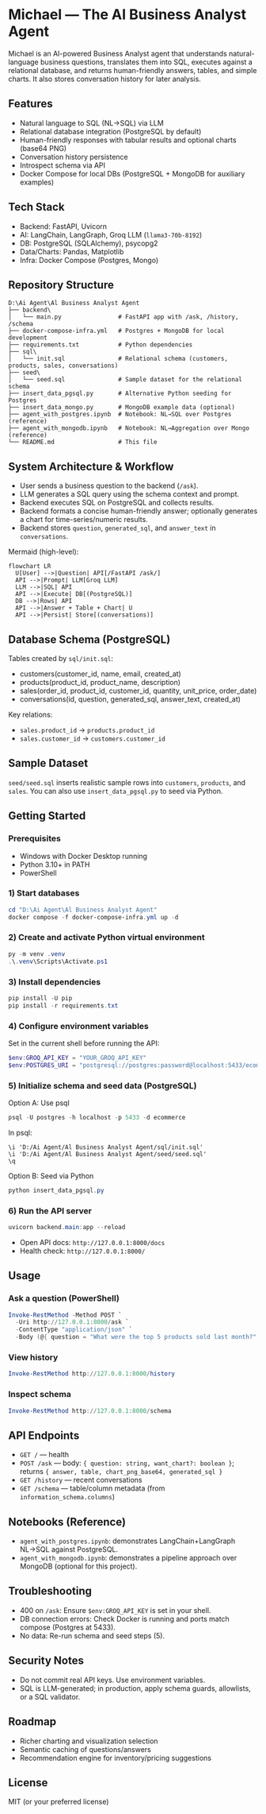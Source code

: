 # Michael — The AI Business Analyst Agent

Michael is an AI-powered Business Analyst agent that understands natural-language business questions, translates them into SQL, executes against a relational database, and returns human-friendly answers, tables, and simple charts. It also stores conversation history for later analysis.

## Features
- Natural language to SQL (NL→SQL) via LLM
- Relational database integration (PostgreSQL by default)
- Human-friendly responses with tabular results and optional charts (base64 PNG)
- Conversation history persistence
- Introspect schema via API
- Docker Compose for local DBs (PostgreSQL + MongoDB for auxiliary examples)

## Tech Stack
- Backend: FastAPI, Uvicorn
- AI: LangChain, LangGraph, Groq LLM (`llama3-70b-8192`)
- DB: PostgreSQL (SQLAlchemy), psycopg2
- Data/Charts: Pandas, Matplotlib
- Infra: Docker Compose (Postgres, Mongo)

## Repository Structure
```
D:\Ai Agent\Al Business Analyst Agent
├── backend\
│   └── main.py                # FastAPI app with /ask, /history, /schema
├── docker-compose-infra.yml   # Postgres + MongoDB for local development
├── requirements.txt           # Python dependencies
├── sql\
│   └── init.sql               # Relational schema (customers, products, sales, conversations)
├── seed\
│   └── seed.sql               # Sample dataset for the relational schema
├── insert_data_pgsql.py       # Alternative Python seeding for Postgres
├── insert_data_mongo.py       # MongoDB example data (optional)
├── agent_with_postgres.ipynb  # Notebook: NL→SQL over Postgres (reference)
├── agent_with_mongodb.ipynb   # Notebook: NL→Aggregation over Mongo (reference)
└── README.md                  # This file
```

## System Architecture & Workflow
- User sends a business question to the backend (`/ask`).
- LLM generates a SQL query using the schema context and prompt.
- Backend executes SQL on PostgreSQL and collects results.
- Backend formats a concise human-friendly answer; optionally generates a chart for time-series/numeric results.
- Backend stores `question`, `generated_sql`, and `answer_text` in `conversations`.

Mermaid (high-level):
```mermaid
flowchart LR
  U[User] -->|Question| API[/FastAPI /ask/]
  API -->|Prompt| LLM[Groq LLM]
  LLM -->|SQL| API
  API -->|Execute| DB[(PostgreSQL)]
  DB -->|Rows| API
  API -->|Answer + Table + Chart| U
  API -->|Persist| Store[(conversations)]
```

## Database Schema (PostgreSQL)
Tables created by `sql/init.sql`:
- customers(customer_id, name, email, created_at)
- products(product_id, product_name, description)
- sales(order_id, product_id, customer_id, quantity, unit_price, order_date)
- conversations(id, question, generated_sql, answer_text, created_at)

Key relations:
- `sales.product_id` → `products.product_id`
- `sales.customer_id` → `customers.customer_id`

## Sample Dataset
`seed/seed.sql` inserts realistic sample rows into `customers`, `products`, and `sales`. You can also use `insert_data_pgsql.py` to seed via Python.

## Getting Started

### Prerequisites
- Windows with Docker Desktop running
- Python 3.10+ in PATH
- PowerShell

### 1) Start databases
```powershell
cd "D:\Ai Agent\Al Business Analyst Agent"
docker compose -f docker-compose-infra.yml up -d
```

### 2) Create and activate Python virtual environment
```powershell
py -m venv .venv
.\.venv\Scripts\Activate.ps1
```

### 3) Install dependencies
```powershell
pip install -U pip
pip install -r requirements.txt
```

### 4) Configure environment variables
Set in the current shell before running the API:
```powershell
$env:GROQ_API_KEY = "YOUR_GROQ_API_KEY"
$env:POSTGRES_URI = "postgresql://postgres:password@localhost:5433/ecommerce"
```

### 5) Initialize schema and seed data (PostgreSQL)
Option A: Use psql
```powershell
psql -U postgres -h localhost -p 5433 -d ecommerce
```
In psql:
```
\i 'D:/Ai Agent/Al Business Analyst Agent/sql/init.sql'
\i 'D:/Ai Agent/Al Business Analyst Agent/seed/seed.sql'
\q
```

Option B: Seed via Python
```powershell
python insert_data_pgsql.py
```

### 6) Run the API server
```powershell
uvicorn backend.main:app --reload
```
- Open API docs: `http://127.0.0.1:8000/docs`
- Health check: `http://127.0.0.1:8000/`

## Usage
### Ask a question (PowerShell)
```powershell
Invoke-RestMethod -Method POST `
  -Uri http://127.0.0.1:8000/ask `
  -ContentType "application/json" `
  -Body (@{ question = "What were the top 5 products sold last month?"; want_chart = $true } | ConvertTo-Json)
```

### View history
```powershell
Invoke-RestMethod http://127.0.0.1:8000/history
```

### Inspect schema
```powershell
Invoke-RestMethod http://127.0.0.1:8000/schema
```

## API Endpoints
- `GET /` — health
- `POST /ask` — body: `{ question: string, want_chart?: boolean }`; returns `{ answer, table, chart_png_base64, generated_sql }`
- `GET /history` — recent conversations
- `GET /schema` — table/column metadata (from `information_schema.columns`)

## Notebooks (Reference)
- `agent_with_postgres.ipynb`: demonstrates LangChain+LangGraph NL→SQL against PostgreSQL.
- `agent_with_mongodb.ipynb`: demonstrates a pipeline approach over MongoDB (optional for this project).

## Troubleshooting
- 400 on `/ask`: Ensure `$env:GROQ_API_KEY` is set in your shell.
- DB connection errors: Check Docker is running and ports match compose (Postgres at 5433).
- No data: Re-run schema and seed steps (5).

## Security Notes
- Do not commit real API keys. Use environment variables.
- SQL is LLM-generated; in production, apply schema guards, allowlists, or a SQL validator.

## Roadmap
- Richer charting and visualization selection
- Semantic caching of questions/answers
- Recommendation engine for inventory/pricing suggestions

## License
MIT (or your preferred license)
